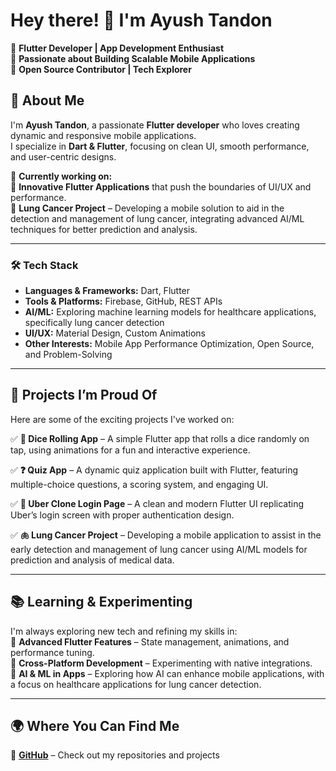 # Hey there! 👋 I'm Ayush Tandon  
🚀 **Flutter Developer | App Development Enthusiast**  
📱 **Passionate about Building Scalable Mobile Applications**  
💼 **Open Source Contributor | Tech Explorer**  

## 🚀 About Me  
I'm **Ayush Tandon**, a passionate **Flutter developer** who loves creating dynamic and responsive mobile applications.  
I specialize in **Dart & Flutter**, focusing on clean UI, smooth performance, and user-centric designs.  

🎯 **Currently working on:**  
📱 **Innovative Flutter Applications** that push the boundaries of UI/UX and performance.  
🔬 **Lung Cancer Project** – Developing a mobile solution to aid in the detection and management of lung cancer, integrating advanced AI/ML techniques for better prediction and analysis.  

---

### 🛠️ Tech Stack  
- **Languages & Frameworks:** Dart, Flutter  
- **Tools & Platforms:** Firebase, GitHub, REST APIs  
- **AI/ML:** Exploring machine learning models for healthcare applications, specifically lung cancer detection  
- **UI/UX:** Material Design, Custom Animations  
- **Other Interests:** Mobile App Performance Optimization, Open Source, and Problem-Solving  

---

## 🚀 Projects I’m Proud Of  
Here are some of the exciting projects I've worked on:  

✅ **🎲 Dice Rolling App** – A simple Flutter app that rolls a dice randomly on tap, using animations for a fun and interactive experience.  

✅ **❓ Quiz App** – A dynamic quiz application built with Flutter, featuring multiple-choice questions, a scoring system, and engaging UI.  

✅ **🚖 Uber Clone Login Page** – A clean and modern Flutter UI replicating Uber’s login screen with proper authentication design.  

✅ **🫁 Lung Cancer Project** – Developing a mobile application to assist in the early detection and management of lung cancer using AI/ML models for prediction and analysis of medical data.  

---

## 📚 Learning & Experimenting  
I'm always exploring new tech and refining my skills in:  
🔹 **Advanced Flutter Features** – State management, animations, and performance tuning.  
🔹 **Cross-Platform Development** – Experimenting with native integrations.  
🔹 **AI & ML in Apps** – Exploring how AI can enhance mobile applications, with a focus on healthcare applications for lung cancer detection.  

---

## 🌍 Where You Can Find Me  
🔗 **[GitHub](https://github.com/Droid-DevX)** – Check out my repositories and projects  
